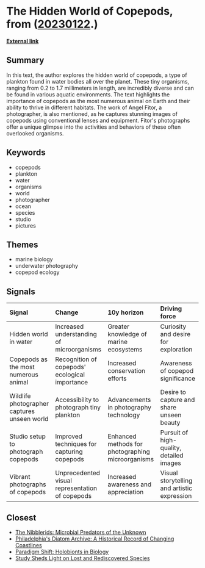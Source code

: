 # __The Hidden World of Copepods__, from ([20230122](https://kghosh.substack.com/p/20230122).)

__[External link](https://www.smithsonianmag.com/science-nature/these-gorgeous-photos-capture-life-inside-drop-seawater-180981297/)__



## Summary

In this text, the author explores the hidden world of copepods, a type of plankton found in water bodies all over the planet. These tiny organisms, ranging from 0.2 to 1.7 millimeters in length, are incredibly diverse and can be found in various aquatic environments. The text highlights the importance of copepods as the most numerous animal on Earth and their ability to thrive in different habitats. The work of Angel Fitor, a photographer, is also mentioned, as he captures stunning images of copepods using conventional lenses and equipment. Fitor's photographs offer a unique glimpse into the activities and behaviors of these often overlooked organisms.

## Keywords

* copepods
* plankton
* water
* organisms
* world
* photographer
* ocean
* species
* studio
* pictures

## Themes

* marine biology
* underwater photography
* copepod ecology

## Signals

| Signal                                      | Change                                          | 10y horizon                                       | Driving force                               |
|:--------------------------------------------|:------------------------------------------------|:--------------------------------------------------|:--------------------------------------------|
| Hidden world in water                       | Increased understanding of microorganisms       | Greater knowledge of marine ecosystems            | Curiosity and desire for exploration        |
| Copepods as the most numerous animal        | Recognition of copepods' ecological importance  | Increased conservation efforts                    | Awareness of copepod significance           |
| Wildlife photographer captures unseen world | Accessibility to photograph tiny plankton       | Advancements in photography technology            | Desire to capture and share unseen beauty   |
| Studio setup to photograph copepods         | Improved techniques for capturing copepods      | Enhanced methods for photographing microorganisms | Pursuit of high-quality, detailed images    |
| Vibrant photographs of copepods             | Unprecedented visual representation of copepods | Increased awareness and appreciation              | Visual storytelling and artistic expression |

## Closest

* [The Nibblerids: Microbial Predators of the Unknown](279ad1b21581f6a15ca206621c443c6d)
* [Philadelphia's Diatom Archive: A Historical Record of Changing Coastlines](b846e5d85bd66a60d5b38a9db41233dd)
* [Paradigm Shift: Holobionts in Biology](99e803820e0c09fbc3163a5a26ff49bb)
* [Study Sheds Light on Lost and Rediscovered Species](e74f7533443e1f161b145e7f2db450d4)